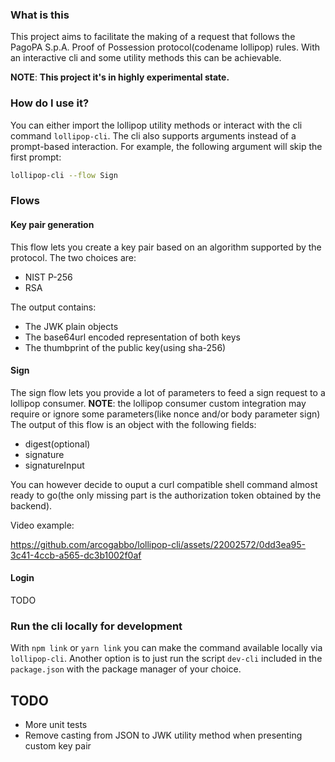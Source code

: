### What is this
This project aims to facilitate the making of a request that follows the PagoPA S.p.A. Proof of Possession 
protocol(codename lollipop) rules. With an interactive cli and some utility methods this can be achievable.

**NOTE**: **This project it's in highly experimental state.**

### How do I use it?
You can either import the lollipop utility methods or interact with the cli command `lollipop-cli`.
The cli also supports arguments instead of a prompt-based interaction. 
For example, the following argument will skip the first prompt:

```bash
lollipop-cli --flow Sign
```

### Flows
#### Key pair generation
This flow lets you create a key pair based on an algorithm supported by the protocol.
The two choices are:
* NIST P-256
* RSA

The output contains:
* The JWK plain objects
* The base64url encoded representation of both keys
* The thumbprint of the public key(using sha-256)

#### Sign
The sign flow lets you provide a lot of parameters to feed a sign request to a lollipop consumer.
**NOTE**: the lollipop consumer custom integration may require or ignore some parameters(like nonce and/or body parameter sign)
The output of this flow is an object with the following fields:
* digest(optional)
* signature
* signatureInput

You can however decide to ouput a curl compatible shell command almost ready to go(the only missing part is the authorization token obtained by the backend).

Video example:

https://github.com/arcogabbo/lollipop-cli/assets/22002572/0dd3ea95-3c41-4ccb-a565-dc3b1002f0af

#### Login
TODO

### Run the cli locally for development
With `npm link` or `yarn link` you can make the command available locally via `lollipop-cli`. 
Another option is to just run the script `dev-cli` included in the `package.json` with the package manager of your choice.

## TODO
- More unit tests
- Remove casting from JSON to JWK utility method when presenting custom key pair
